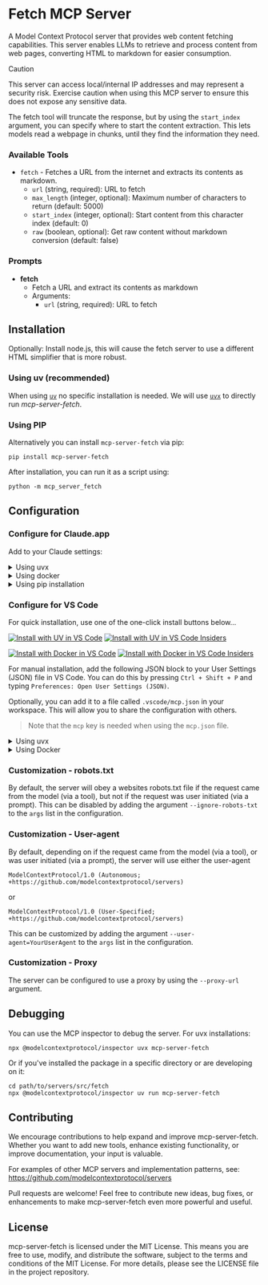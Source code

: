 # Fetch MCP Server

A Model Context Protocol server that provides web content fetching capabilities. This server enables LLMs to retrieve and process content from web pages, converting HTML to markdown for easier consumption.

> [!CAUTION]
> This server can access local/internal IP addresses and may represent a security risk. Exercise caution when using this MCP server to ensure this does not expose any sensitive data.

The fetch tool will truncate the response, but by using the `start_index` argument, you can specify where to start the content extraction. This lets models read a webpage in chunks, until they find the information they need.

### Available Tools

- `fetch` - Fetches a URL from the internet and extracts its contents as markdown.
  - `url` (string, required): URL to fetch
  - `max_length` (integer, optional): Maximum number of characters to return (default: 5000)
  - `start_index` (integer, optional): Start content from this character index (default: 0)
  - `raw` (boolean, optional): Get raw content without markdown conversion (default: false)

### Prompts

- __fetch__
  - Fetch a URL and extract its contents as markdown
  - Arguments:
    - `url` (string, required): URL to fetch

## Installation

Optionally: Install node.js, this will cause the fetch server to use a different HTML simplifier that is more robust.

### Using uv (recommended)

When using [`uv`](https://docs.astral.sh/uv/) no specific installation is needed. We will
use [`uvx`](https://docs.astral.sh/uv/guides/tools/) to directly run _mcp-server-fetch_.

### Using PIP

Alternatively you can install `mcp-server-fetch` via pip:

```
pip install mcp-server-fetch
```

After installation, you can run it as a script using:

```
python -m mcp_server_fetch
```

## Configuration

### Configure for Claude.app

Add to your Claude settings:

<details>
<summary>Using uvx</summary>

```json
{
  "mcpServers": {
    "fetch": {
      "command": "uvx",
      "args": ["mcp-server-fetch"]
    }
  }
}
```

</details>

<details>
<summary>Using docker</summary>

```json
{
  "mcpServers": {
    "fetch": {
      "command": "docker",
      "args": ["run", "-i", "--rm", "mcp/fetch"]
    }
  }
}
```

</details>

<details>
<summary>Using pip installation</summary>

```json
{
  "mcpServers": {
    "fetch": {
      "command": "python",
      "args": ["-m", "mcp_server_fetch"]
    }
  }
}
```

</details>

### Configure for VS Code

For quick installation, use one of the one-click install buttons below...

[![Install with UV in VS Code](https://img.shields.io/badge/VS_Code-UV-0098FF?style=flat-square&logo=visualstudiocode&logoColor=white)](https://insiders.vscode.dev/redirect/mcp/install?name=fetch&config=%7B%22command%22%3A%22uvx%22%2C%22args%22%3A%5B%22mcp-server-fetch%22%5D%7D) [![Install with UV in VS Code Insiders](https://img.shields.io/badge/VS_Code_Insiders-UV-24bfa5?style=flat-square&logo=visualstudiocode&logoColor=white)](https://insiders.vscode.dev/redirect/mcp/install?name=fetch&config=%7B%22command%22%3A%22uvx%22%2C%22args%22%3A%5B%22mcp-server-fetch%22%5D%7D&quality=insiders)

[![Install with Docker in VS Code](https://img.shields.io/badge/VS_Code-Docker-0098FF?style=flat-square&logo=visualstudiocode&logoColor=white)](https://insiders.vscode.dev/redirect/mcp/install?name=fetch&config=%7B%22command%22%3A%22docker%22%2C%22args%22%3A%5B%22run%22%2C%22-i%22%2C%22--rm%22%2C%22mcp%2Ffetch%22%5D%7D) [![Install with Docker in VS Code Insiders](https://img.shields.io/badge/VS_Code_Insiders-Docker-24bfa5?style=flat-square&logo=visualstudiocode&logoColor=white)](https://insiders.vscode.dev/redirect/mcp/install?name=fetch&config=%7B%22command%22%3A%22docker%22%2C%22args%22%3A%5B%22run%22%2C%22-i%22%2C%22--rm%22%2C%22mcp%2Ffetch%22%5D%7D&quality=insiders)

For manual installation, add the following JSON block to your User Settings (JSON) file in VS Code. You can do this by pressing `Ctrl + Shift + P` and typing `Preferences: Open User Settings (JSON)`.

Optionally, you can add it to a file called `.vscode/mcp.json` in your workspace. This will allow you to share the configuration with others.

> Note that the `mcp` key is needed when using the `mcp.json` file.

<details>
<summary>Using uvx</summary>

```json
{
  "mcp": {
    "servers": {
      "fetch": {
        "command": "uvx",
        "args": ["mcp-server-fetch"]
      }
    }
  }
}
```

</details>

<details>
<summary>Using Docker</summary>

```json
{
  "mcp": {
    "servers": {
      "fetch": {
        "command": "docker",
        "args": ["run", "-i", "--rm", "mcp/fetch"]
      }
    }
  }
}
```

</details>

### Customization - robots.txt

By default, the server will obey a websites robots.txt file if the request came from the model (via a tool), but not if
the request was user initiated (via a prompt). This can be disabled by adding the argument `--ignore-robots-txt` to the
`args` list in the configuration.

### Customization - User-agent

By default, depending on if the request came from the model (via a tool), or was user initiated (via a prompt), the
server will use either the user-agent

```
ModelContextProtocol/1.0 (Autonomous; +https://github.com/modelcontextprotocol/servers)
```

or

```
ModelContextProtocol/1.0 (User-Specified; +https://github.com/modelcontextprotocol/servers)
```

This can be customized by adding the argument `--user-agent=YourUserAgent` to the `args` list in the configuration.

### Customization - Proxy

The server can be configured to use a proxy by using the `--proxy-url` argument.

## Debugging

You can use the MCP inspector to debug the server. For uvx installations:

```
npx @modelcontextprotocol/inspector uvx mcp-server-fetch
```

Or if you've installed the package in a specific directory or are developing on it:

```
cd path/to/servers/src/fetch
npx @modelcontextprotocol/inspector uv run mcp-server-fetch
```

## Contributing

We encourage contributions to help expand and improve mcp-server-fetch. Whether you want to add new tools, enhance existing functionality, or improve documentation, your input is valuable.

For examples of other MCP servers and implementation patterns, see:
https://github.com/modelcontextprotocol/servers

Pull requests are welcome! Feel free to contribute new ideas, bug fixes, or enhancements to make mcp-server-fetch even more powerful and useful.

## License

mcp-server-fetch is licensed under the MIT License. This means you are free to use, modify, and distribute the software, subject to the terms and conditions of the MIT License. For more details, please see the LICENSE file in the project repository.
